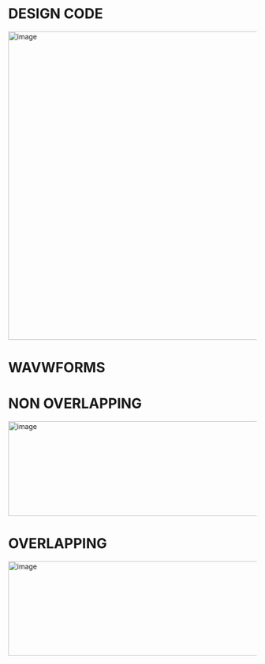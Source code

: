 
# DESIGN CODE

<img width="1358" height="626" alt="image" src="https://github.com/user-attachments/assets/366cc623-605a-4781-9ebe-799f725a50d8" />

# WAVWFORMS

# NON OVERLAPPING

<img width="1354" height="192" alt="image" src="https://github.com/user-attachments/assets/31f1a67b-63d4-4488-b31b-f150e285855c" />

# OVERLAPPING

<img width="1366" height="192" alt="image" src="https://github.com/user-attachments/assets/08d47621-ab28-4265-8fc7-0f1b38d3bb8b" />
